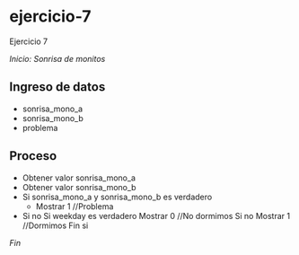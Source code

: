 # ejercicio-7

Ejercicio 7

*Inicio: Sonrisa de monitos*

## Ingreso de datos
- sonrisa_mono_a
- sonrisa_mono_b
- problema

## Proceso
- Obtener valor sonrisa_mono_a
- Obtener valor sonrisa_mono_b
- Si sonrisa_mono_a y sonrisa_mono_b es verdadero
    - Mostrar 1 //Problema
- Si no 
    Si weekday es verdadero
        Mostrar 0 //No dormimos
            Si no
                Mostrar 1 //Dormimos
            Fin si    
    
*Fin*